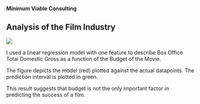 #### Minimum Viable Consulting

## Analysis of the Film Industry

![](mvp_figure.png)

I used a linear regression model with one feature to describe Box Office Total Domestic Gross as a function of the Budget of the Movie.

The figure depicts the model (red) plotted against the actual datapoints. The prediction interval is plotted in green.

This result suggests that budget is not the only important factor in predicting the success of a film.

